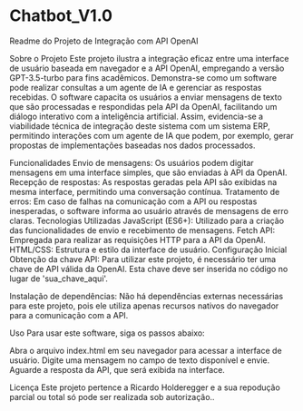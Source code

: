 # Chatbot_V1.0
 

Readme do Projeto de Integração com API OpenAI

Sobre o Projeto
Este projeto ilustra a integração eficaz entre uma interface de usuário baseada em navegador e a API OpenAI, empregando a versão GPT-3.5-turbo para fins acadêmicos. Demonstra-se como um software pode realizar consultas a um agente de IA e gerenciar as respostas recebidas. O software capacita os usuários a enviar mensagens de texto que são processadas e respondidas pela API da OpenAI, facilitando um diálogo interativo com a inteligência artificial. Assim, evidencia-se a viabilidade técnica de integração deste sistema com um sistema ERP, permitindo interações com um agente de IA que podem, por exemplo, gerar propostas de implementações baseadas nos dados processados.

Funcionalidades
Envio de mensagens: Os usuários podem digitar mensagens em uma interface simples, que são enviadas à API da OpenAI.
Recepção de respostas: As respostas geradas pela API são exibidas na mesma interface, permitindo uma conversação contínua.
Tratamento de erros: Em caso de falhas na comunicação com a API ou respostas inesperadas, o software informa ao usuário através de mensagens de erro claras.
Tecnologias Utilizadas
JavaScript (ES6+): Utilizado para a criação das funcionalidades de envio e recebimento de mensagens.
Fetch API: Empregada para realizar as requisições HTTP para a API da OpenAI.
HTML/CSS: Estrutura e estilo da interface de usuário.
Configuração Inicial
Obtenção da chave API: Para utilizar este projeto, é necessário ter uma chave de API válida da OpenAI. Esta chave deve ser inserida no código no lugar de 'sua_chave_aqui'.

Instalação de dependências: Não há dependências externas necessárias para este projeto, pois ele utiliza apenas recursos nativos do navegador para a comunicação com a API.

Uso
Para usar este software, siga os passos abaixo:

Abra o arquivo index.html em seu navegador para acessar a interface de usuário.
Digite uma mensagem no campo de texto disponível e envie.
Aguarde a resposta da API, que será exibida na interface.

Licença
Este projeto pertence a Ricardo Holderegger e a sua repodução parcial ou total só pode ser realizada sob autorização..
